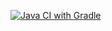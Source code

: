 [![Java CI with Gradle](https://github.com/AlenaNadezhkina/hwat5_1/actions/workflows/gradle.yml/badge.svg)](https://github.com/AlenaNadezhkina/hwat5_1/actions/workflows/gradle.yml)